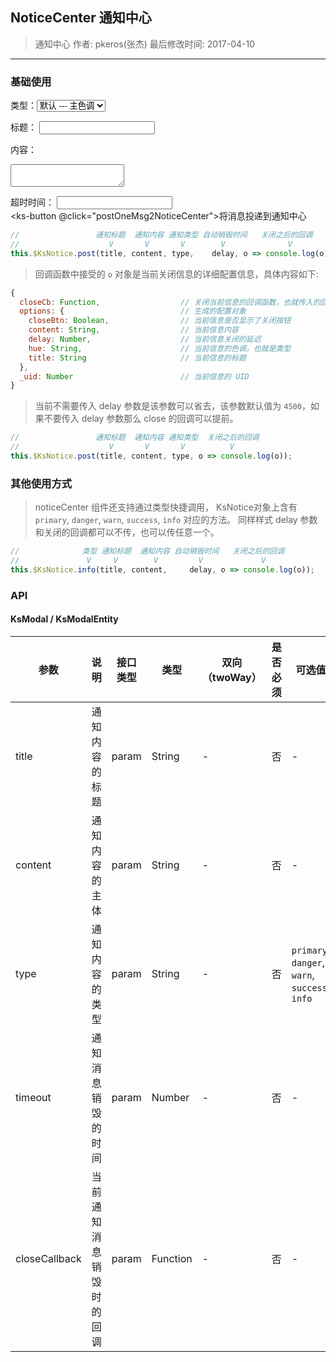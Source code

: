 ## NoticeCenter 通知中心

> 通知中心
> 作者: pkeros(张杰)
> 最后修改时间: 2017-04-10

---

### 基础使用
<label for="type">类型：</label><select name="type" id="type" v-model="type"><option value="primary">默认 --- 主色调</option><option value="warn">警告 --- 警告色</option><option value="danger">危险 --- 危险色</option><option value="success">成功 --- 成功色</option><option value="info">信息 --- 信息色</option></select>

<label for="title">标题：</label>
<input type="text" id="title" v-model="title">

<label for="title">内容：</label>
<textarea id="title" v-model="content"></textarea>

<label for="timeout">超时时间：</label>
<input type="number" id="timeout" v-model="timeout">
<br>
<ks-button @click="postOneMsg2NoticeCenter">将消息投递到通知中心</ks-button>

<script>
  export default{
    kscomponents:['KsButton_v0','KsNotice_v1'],
    data () {
      return { 
        title: 'title',
        content: 'content...',
        type: 'primary',
        timeout: 4500
      }
    },
    
    methods: {
      postOneMsg2NoticeCenter () {
        this.$KsNotice.post(this.title, this.content, this.type, this.timeout << 0, (msg) => console.log(msg));
      }
    }
  }
</script>

```javascript
//                 通知标题  通知内容 通知类型 自动销毁时间   关闭之后的回调
//                    V       V       V        V              V
this.$KsNotice.post(title, content, type,    delay, o => console.log(o));
```
> 回调函数中接受的 `o` 对象是当前关闭信息的详细配置信息，具体内容如下:
```javascript
{
  closeCb: Function,                  // 关闭当前信息的回调函数，也就传入的回调函数
  options: {                          // 生成的配置对象
    closeBtn: Boolean,                // 当前信息是否显示了关闭按钮
    content: String,                  // 当前信息内容
    delay: Number,                    // 当前信息关闭的延迟
    hue: String,                      // 当前信息的色调，也就是类型
    title: String                     // 当前信息的标题
  },
  _uid: Number                        // 当前信息的 UID
}
```
> 当前不需要传入 delay 参数是该参数可以省去，该参数默认值为 `4500`，如果不要传入 delay 参数那么 close 的回调可以提前。
```javascript
//                 通知标题  通知内容 通知类型  关闭之后的回调
//                    V       V       V          V
this.$KsNotice.post(title, content, type, o => console.log(o));
```

### 其他使用方式
> noticeCenter 组件还支持通过类型快捷调用， KsNotice对象上含有 `primary`, `danger`, `warn`, `success`, `info` 对应的方法。
> 同样样式 delay 参数和关闭的回调都可以不传，也可以传任意一个。
```javascript
//              类型 通知标题  通知内容 自动销毁时间   关闭之后的回调
//               V     V        V         V             V
this.$KsNotice.info(title, content,     delay, o => console.log(o));
```

### API

#### KsModal / KsModalEntity

| 参数 | 说明 | 接口类型 | 类型 | 双向（twoWay） | 是否必须 | 可选值 | 默认值 |
|------|-------|----------|---------|---------|---------|-------|--------|
| title | 通知内容的标题 | param | String | - | 否 | - | `'title'` |
| content | 通知内容的主体 | param | String | - | 否 | - | `'content...'` |
| type | 通知内容的类型 | param | String | - | 否 | `primary`, `danger`, `warn`, `success`, `info` | `primary` |
| timeout | 通知消息销毁的时间 | param | Number | - | 否 | - | `4500` |
| closeCallback | 当前通知消息销毁时的回调 | param | Function | - | 否 | - | - |
